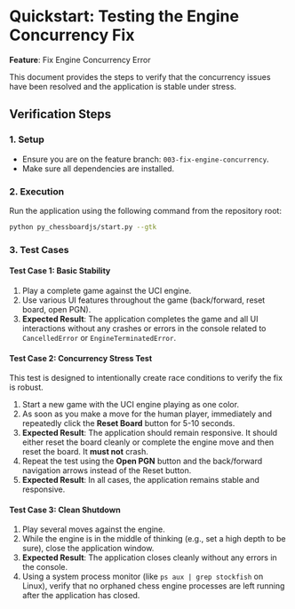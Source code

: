 # Quickstart: Testing the Engine Concurrency Fix

**Feature**: Fix Engine Concurrency Error

This document provides the steps to verify that the concurrency issues have been resolved and the application is stable under stress.

## Verification Steps

### 1. Setup

- Ensure you are on the feature branch: `003-fix-engine-concurrency`.
- Make sure all dependencies are installed.

### 2. Execution

Run the application using the following command from the repository root:

```bash
python py_chessboardjs/start.py --gtk
```

### 3. Test Cases

#### Test Case 1: Basic Stability

1.  Play a complete game against the UCI engine.
2.  Use various UI features throughout the game (back/forward, reset board, open PGN).
3.  **Expected Result**: The application completes the game and all UI interactions without any crashes or errors in the console related to `CancelledError` or `EngineTerminatedError`.

#### Test Case 2: Concurrency Stress Test

This test is designed to intentionally create race conditions to verify the fix is robust.

1.  Start a new game with the UCI engine playing as one color.
2.  As soon as you make a move for the human player, immediately and repeatedly click the **Reset Board** button for 5-10 seconds.
3.  **Expected Result**: The application should remain responsive. It should either reset the board cleanly or complete the engine move and then reset the board. It **must not** crash.
4.  Repeat the test using the **Open PGN** button and the back/forward navigation arrows instead of the Reset button.
5.  **Expected Result**: In all cases, the application remains stable and responsive.

#### Test Case 3: Clean Shutdown

1.  Play several moves against the engine.
2.  While the engine is in the middle of thinking (e.g., set a high depth to be sure), close the application window.
3.  **Expected Result**: The application closes cleanly without any errors in the console.
4.  Using a system process monitor (like `ps aux | grep stockfish` on Linux), verify that no orphaned chess engine processes are left running after the application has closed.
